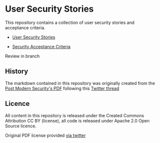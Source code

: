 # User Security Stories

This repository contains a collection of user security stories and acceptance criteria.

- [User Security Stories](user-security-stories.md)

- [Security Acceptance Criteria](security-acceptance-criteria.md)

Review in branch

## History

The markdown contained in this repository was originally created from the [Post Modern Security's PDF](https://postmodernsecurity.com/2017/10/13/moving-appsec-to-the-left/) following this [Twitter thread](https://twitter.com/DinisCruz/status/969890711150694410)

## Licence

All content in this repository is released under the Created Commons Attribution CC BY (license), all code is released under Apache 2.0 Open Source licence.

Original PDF license provided [via twitter](https://twitter.com/MrsYisWhy/status/969991710590799872)

